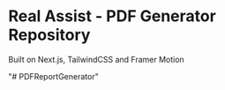 <h1>Real Assist - PDF Generator Repository</h1>

<p>Built on Next.js, TailwindCSS and Framer Motion</p>"# PDFReportGenerator" 
